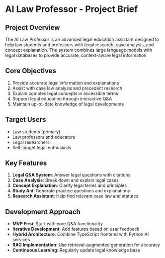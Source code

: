 # AI Law Professor - Project Brief

## Project Overview
The AI Law Professor is an advanced legal education assistant designed to help law students and professors with legal research, case analysis, and concept explanation. The system combines large language models with legal databases to provide accurate, context-aware legal information.

## Core Objectives
1. Provide accurate legal information and explanations
2. Assist with case law analysis and precedent research
3. Explain complex legal concepts in accessible terms
4. Support legal education through interactive Q&A
5. Maintain up-to-date knowledge of legal developments

## Target Users
- Law students (primary)
- Law professors and educators
- Legal researchers
- Self-taught legal enthusiasts

## Key Features
1. **Legal Q&A System**: Answer legal questions with citations
2. **Case Analysis**: Break down and explain legal cases
3. **Concept Explanation**: Clarify legal terms and principles
4. **Study Aid**: Generate practice questions and explanations
5. **Research Assistant**: Help find relevant case law and statutes

## Development Approach
- **MVP First**: Start with core Q&A functionality
- **Iterative Development**: Add features based on user feedback
- **Hybrid Architecture**: Combine TypeScript frontend with Python AI services
- **RAG Implementation**: Use retrieval-augmented generation for accuracy
- **Continuous Learning**: Regularly update legal knowledge base
